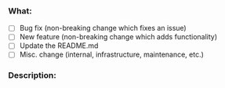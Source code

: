 <!--
- Fill in the form below correctly. This will help the Peck team to understand the PR and also work on it.
-->

### What:

- [ ] Bug fix (non-breaking change which fixes an issue)
- [ ] New feature (non-breaking change which adds functionality)
- [ ] Update the README.md
- [ ] Misc. change (internal, infrastructure, maintenance, etc.)

### Description:

<!-- describe what your PR is solving -->